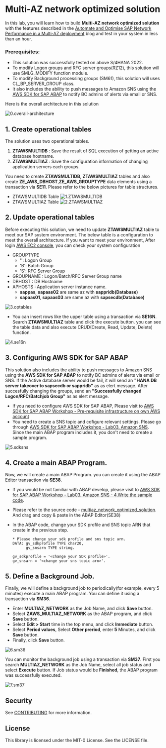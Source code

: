 # Multi-AZ network optimized solution

In this lab, you will learn how to build **Multi-AZ network optimized solution** with the features described in the [Automate and Optimise SAP Network Performance in a Multi-AZ deployment](https://quip-amazon.com/cWW0A5ofzPsn/) blog and test in your system in less than an hour. 

### Prerequisites:

* This solution was successfully tested on above S/4HANA 2022.
* To modify Logon groups and RFC server groups(RZ12), this solution will use SMLG_MODIFY function module.
* To modify Background processing groups (SM61), this solution will uses CL_BP_SERVER_GROUP class.
* It also includes the ability to push messages to Amazon SNS using the [AWS SDK for SAP ABAP](https://aws.amazon.com/blogs/awsforsap/getting-started-with-aws-sdk-for-sap-abap/) to notify BC admins of alerts via email or SNS.

Here is the overall architecture in this solution

![0.overall-architecture](./readmeImage/0.overall-architecture.png)


## 1. Create operational tables

The solution uses two operational tables.

1. **ZTAWSMULTIDB** : Save the result of SQL execution of getting an active database hostname.
2. **ZTAWSMULTIAZ** : Save the configuration information of changing application servers each groups.

You need to create **ZTAWSMULTIDB**, **ZTAWSMULTIAZ** tables and also create **ZE_AWS_DBHOST**,**ZE_AWS_GROUPTYPE** data elements using a transaction via **SE11**. Please refer to the below pictures for table structures.

* ZTAWSMULTIDB Table
![1.ZTAWSMULTIDB](./readmeImage/1.ZTAWSMULTIDB.png)
* ZTAWSMULTIAZ Table
![2.ZTAWSMULTIAZ](./readmeImage/2.ZTAWSMULTIAZ.png)

## 2. Update operational tables

Before executing this solution, we need to update **ZTAWSMULTIAZ** table to meet our SAP system environment. The below table is a configuration to meet the overall architecture. If you want to meet your environment, After login [AWS EC2 console](https://us-east-1.console.aws.amazon.com/ec2/home?region=us-east-1#Instances:), you can check your system configuration 

* GROUPTYPE
    * '': Logon Group
    * 'B': Batch Group
    * 'S': RFC Server Group
* GROUPNAME : Logon/Batch/RFC Server Group name
* DBHOST : DB Hostname
* APHOSTS : Application server instance name.
    * **sappas**, **sapaas02** are same az with **sappridb(Database)**
    * **sapaas01**, **sapaas03** are same az with **sapsecdb(Database)**

![3.optables](./readmeImage/3.optables.png)

* You can insert rows like the upper table using a transaction via **SE16N**. Search **ZTAWSMULTIAZ** table and click the execute button. you can see the table data and also execute CRUD(Create, Read, Update, Delete) function.

![4.se16n](./readmeImage/4.se16n.png)

## 3. Configuring AWS SDK for SAP ABAP

This solution also includes the ability to push messages to Amazon SNS using the **AWS SDK for SAP ABAP** to notify BC admins of alerts via email or SNS. If the Active database server would be fail, it will send an **"HANA DB server takeover to sapsecdb or sappridb"** as as elert message. After succesfully changing the groups, send an **"Successfully changed Logon/RFC/Batchjob Group"** as as elert message.

* If you need to configure AWS SDK for SAP ABAP, Please visit to [AWS SDK for SAP ABAP Workshop - Pre-requisite infrastructure on own AWS account](https://catalog.workshops.aws/abapsdk/en-US/lab99)
* You need to create a SNS topic and cofigure relevant settings. Please go through [AWS SDK for SAP ABAP Workshop - Lab03. Amazon SNS](https://catalog.workshops.aws/abapsdk/en-US/lab03). Since the main ABAP program includes it, you don't need to create a sample program.
    
![5.sdksns](./readmeImage/5.sdksns.png)

## 4. Create a main ABAP Program.

Now, we will create a main ABAP Program. you can create it using the ABAP Editor transaction via **SE38**. 

* If you would be not familiar with ABAP develop, please visit to [AWS SDK for SAP ABAP Workshop - Lab03. Amazon SNS - 4.Write the sample code](https://catalog.workshops.aws/abapsdk/en-US/lab03/lab03-01#4.-write-the-sample-code).
* Please refer to the source code - [multiaz_network_optimized_solution](./multiaz_network_optimized_solution/ZAWS_MULTIAZ_NETWORK.abap). And drag and copy & paste in the ABAP Editor(SE38)
* In the ABAP code, change your SDK profile and SNS topic ARN that create in the previous step.

    ```ABAP
    * Please change your sdk profile and sns topic arn.
    DATA: gv_sdkprofile TYPE char20,
          gv_snsarn TYPE string.

    gv_sdkprofile = '<change your SDK profile>'.
    gv_snsarn = '<change your sns topic arn>'.
    ```

## 5. Define a Background Job.

Finally, we will define a background job to periodically(for example, every 5 minutes) execute a main ABAP program. You can define it using a transaction via **SM36**.

* Enter **MULTIAZ_NETWORK** as the Job Name, and click **Save** button.
* Select **ZAWS_MULTIAZ_NETWORK** as the ABAP program, and click **Save** button.
* Select **Edit > Start** time in the top menu, and click **Immediate** button.
* Select **Period values**, Select **Other preriod**, enter **5** Minutes, and click **Save** button.
* Finally, click **Save** button.

![6.sm36](./readmeImage/6.sm36.png)

You can monitor the background job using a transaction via **SM37**. First you search **MULTIAZ_NETWORK** as the Job Name, select all job status and select **Execute** button.
If Job status would be **Finished**, the ABAP program was successfully executed. 

![7.sm37](./readmeImage/7.sm37.png)



## Security

See [CONTRIBUTING](CONTRIBUTING.md#security-issue-notifications) for more information.

## License

This library is licensed under the MIT-0 License. See the LICENSE file.

